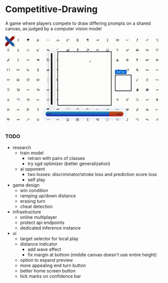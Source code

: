 # Competitive-Drawing
A game where players compete to draw differing prompts on a shared canvas, as judged by a computer vision model

<img src="repo_assets/clock_spider.gif" alt="Competitive Drawing Logo"/>

### TODO ###
* research
    * train model
        * retrain with pairs of classes
        * try sgd optimizer (better generalization)
    * ai opponent
        * two losses: discriminator/stroke loss and prediction score loss
        * self play
* game design
    * win condition
    * ramping up/down distance
    * erasing turn
    * cheat detection
* infrastructure
    * online multiplayer
    * protect api endpoints
    * dedicated inference instance
* ui
    * target selector for local play
    * distance indicator
        * add wave effect
        * fix margin at bottom (middle canvas doesn't use entire height)
    * option to expand preview
    * more appealing end turn button
    * better home screen button
    * tick marks on confidence bar
